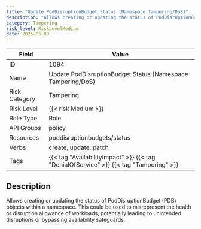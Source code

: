 ```yaml
---
title: "Update PodDisruptionBudget Status (Namespace Tampering/DoS)"
description: "Allows creating or updating the status of PodDisruptionBudget (PDB) objects within a namespace. This could be used to misrepresent the health or disruption allowance of workloads, potentially leading to unintended disruptions or bypassing availability safeguards."
category: Tampering
risk_level: RiskLevelMedium
date: 2025-06-09
---
```


| Field         | Value                                                                                  |
| ------------- | -------------------------------------------------------------------------------------- |
| ID            | 1094                                                                                   |
| Name          | Update PodDisruptionBudget Status (Namespace Tampering/DoS)                            |
| Risk Category | Tampering                                                                              |
| Risk Level    | {{< risk Medium >}}                                                                    |
| Role Type     | Role                                                                                   |
| API Groups    | policy                                                                                 |
| Resources     | poddisruptionbudgets/status                                                            |
| Verbs         | create, update, patch                                                                  |
| Tags          | {{< tag "AvailabilityImpact" >}} {{< tag "DenialOfService" >}} {{< tag "Tampering" >}} |

## Description

Allows creating or updating the status of PodDisruptionBudget (PDB) objects within a namespace. This could be used to misrepresent the health or disruption allowance of workloads, potentially leading to unintended disruptions or bypassing availability safeguards.
